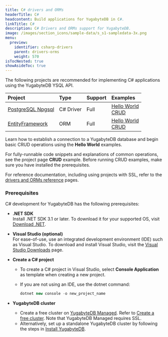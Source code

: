 ```yaml
---
title: C# drivers and ORMs
headerTitle: C#
headcontent: Build applications for YugabyteDB in C#.
linkTitle: C#
description: C# Drivers and ORMs support for YugabyteDB.
image: /images/section_icons/sample-data/s_s1-sampledata-3x.png
menu:
  preview:
    identifier: csharp-drivers
    parent: drivers-orms
    weight: 570
isTocNested: true
showAsideToc: true
---
```

The following projects are recommended for implementing C# applications using the YugabyteDB YSQL API.

| Project | Type | Support | Examples |
| :------ | :--- | :-------| :------- |
| [PostgreSQL Npgsql](postgres-npgsql) | C# Driver | Full | [Hello World](/preview/quick-start/build-apps/csharp/ysql)<br />[CRUD](postgres-npgsql) |
| [EntityFramework](entityframework) | ORM |  Full | [Hello World](/preview/quick-start/build-apps/csharp/ysql-entity-framework/)<br />[CRUD](entityframework) |

Learn how to establish a connection to a YugabyteDB database and begin basic CRUD operations using the **Hello World** examples.

For fully-runnable code snippets and explanations of common operations, see the project page **CRUD** example. Before running CRUD examples, make sure you have installed the prerequisites.

For reference documentation, including using projects with SSL, refer to the [drivers and ORMs reference](../../reference/drivers/csharp/postgres-npgsql-reference/) pages.

### Prerequisites

C# development for YugabyteDB has the following prerequisites:

- **.NET SDK**\
  Install .NET SDK 3.1 or later. To download it for your supported OS, visit [Download .NET](https://dotnet.microsoft.com/en-us/download).

- **Visual Studio (optional)**\
  For ease-of-use, use an integrated development environment (IDE) such as Visual Studio. To download and install Visual Studio, visit the [Visual Studio Downloads](https://visualstudio.microsoft.com/downloads/) page.

- **Create a C# project**
  - To create a C# project in Visual Studio, select **Console Application** as template when creating a new project.
  - If you are not using an IDE, use the dotnet command:

    ```csharp
    dotnet new console -o new_project_name
    ```

- **YugabyteDB cluster**
  - Create a free cluster on [YugabyteDB Managed](https://www.yugabyte.com/cloud/). Refer to [Create a free cluster](../../yugabyte-cloud/cloud-basics/create-clusters-free/). Note that YugabyteDB Managed requires SSL.
  - Alternatively, set up a standalone YugabyteDB cluster by following the steps in [Install YugabyteDB](/preview/quick-start/install/macos).
